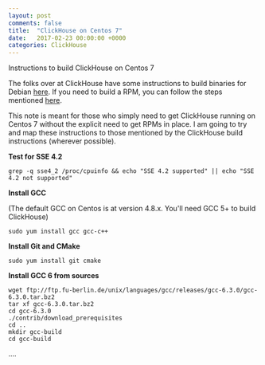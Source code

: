 ```yaml
---
layout: post
comments: false
title:  "ClickHouse on Centos 7"
date:   2017-02-23 00:00:00 +0000
categories: ClickHouse
---
```


Instructions to build ClickHouse on Centos 7

The folks over at ClickHouse have some instructions to build binaries for Debian [here](https://github.com/yandex/ClickHouse/blob/master/doc/build.md). If you need to build a RPM, you can follow the steps mentioned [here](https://github.com/redsoftbiz/clickhouse-rpm).

This note is meant for those who simply need to get ClickHouse running on Centos 7 without the explicit need to get RPMs in place. I am going to try and map these instructions to those mentioned by the ClickHouse build instructions (wherever possible).

**Test for SSE 4.2**

`grep -q sse4_2 /proc/cpuinfo && echo "SSE 4.2 supported" || echo "SSE 4.2 not supported"`

**Install GCC**

(The default GCC on Centos is at version 4.8.x. You'll need GCC 5+ to build ClickHouse)

`sudo yum install gcc gcc-c++`

**Install Git and CMake**

`sudo yum install git cmake
`

**Install GCC 6 from sources**

    wget ftp://ftp.fu-berlin.de/unix/languages/gcc/releases/gcc-6.3.0/gcc-6.3.0.tar.bz2
    tar xf gcc-6.3.0.tar.bz2
    cd gcc-6.3.0
    ./contrib/download_prerequisites
    cd ..
    mkdir gcc-build
    cd gcc-build


....
